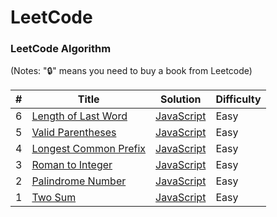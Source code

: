# LeetCode

### LeetCode Algorithm

(Notes: "🔒" means you need to buy a book from Leetcode)

| #   | Title                                                                         | Solution                                                 | Difficulty |
| --- | ----------------------------------------------------------------------------- | -------------------------------------------------------- | ---------- |
| 6   | [Length of Last Word](https://leetcode.com/problems/length-of-last-word/)     | [JavaScript](./algorithms/easy/6.lengthOfLastWord.js)    | Easy       |
| 5   | [Valid Parentheses](https://leetcode.com/problems/valid-parentheses/)         | [JavaScript](./algorithms/easy/5.isValid.js)             | Easy       |
| 4   | [Longest Common Prefix](https://leetcode.com/problems/longest-common-prefix/) | [JavaScript](./algorithms/easy/4.longestCommonPrefix.js) | Easy       |
| 3   | [Roman to Integer](https://leetcode.com/problems/roman-to-integer/)           | [JavaScript](./algorithms/easy/3.romanToInt.js)          | Easy       |
| 2   | [Palindrome Number](https://leetcode.com/problems/palindrome-number/)         | [JavaScript](./algorithms/easy/2.palindromeNumber.js)    | Easy       |
| 1   | [Two Sum](https://leetcode.com/problems/two-sum/)                             | [JavaScript](./algorithms/easy/1.twoSum.js)              | Easy       |
